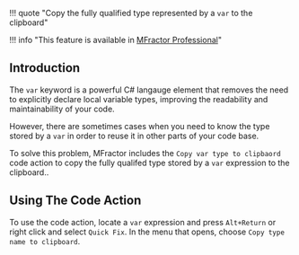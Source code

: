 !!! quote "Copy the fully qualified type represented by a `var` to the clipboard"

!!! info "This feature is available in [MFractor Professional](https://www.mfractor.com/products/mfractor-professional)"

## Introduction

The `var` keyword is a powerful C# langauge element that removes the need to explicitly declare local variable types, improving the readability and maintainability of your code.

However, there are sometimes cases when you need to know the type stored by a `var` in order to reuse it in other parts of your code base.

To solve this problem, MFractor includes the `Copy var type to clipbaord` code action to copy the fully qualifed type stored by a `var` expression to the clipboard..

## Using The Code Action

To use the code action, locate a `var` expression and press `Alt+Return` or right click and select `Quick Fix`. In the menu that opens, choose `Copy type name to clipboard`.
